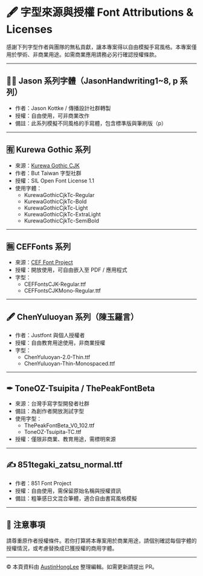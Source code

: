# 🖋 字型來源與授權 Font Attributions & Licenses

感謝下列字型作者與團隊的無私貢獻，讓本專案得以自由模擬手寫風格。本專案僅用於學術、非商業用途。如需商業應用請務必另行確認授權條款。

---

## 🧑‍🎨 Jason 系列字體（JasonHandwriting1~8, p 系列）

- 作者：Jason Kottke / 傳播設計社群轉製
- 授權：自由使用，可非商業改作
- 備註：此系列模擬不同風格的手寫體，包含標準版與筆刷版（p）

---

## 🈶 Kurewa Gothic 系列

- 來源：[Kurewa Gothic CJK](https://github.com/ButTaiwan/kurewa-gothic-cjk)
- 作者：But Taiwan 字型社群
- 授權：SIL Open Font License 1.1
- 使用字體：
  - KurewaGothicCjkTc-Regular
  - KurewaGothicCjkTc-Bold
  - KurewaGothicCjkTc-Light
  - KurewaGothicCjkTc-ExtraLight
  - KurewaGothicCjkTc-SemiBold

---

## 🈚 CEFFonts 系列

- 來源：[CEF Font Project](https://github.com/CEFOpenFontProject)
- 授權：開放使用，可自由嵌入至 PDF / 應用程式
- 字型：
  - CEFFontsCJK-Regular.ttf
  - CEFFontsCJKMono-Regular.ttf

---

## 🖋 ChenYuluoyan 系列（陳玉羅言）

- 作者：Justfont 與個人授權者
- 授權：自由教育用途使用，非商業授權
- 字型：
  - ChenYuluoyan-2.0-Thin.ttf
  - ChenYuluoyan-Thin-Monospaced.ttf

---

## ✒ ToneOZ-Tsuipita / ThePeakFontBeta

- 來源：台灣手寫字型開發者社群
- 備註：為創作者開放測試字型
- 使用字型：
  - ThePeakFontBeta_V0_102.ttf
  - ToneOZ-Tsuipita-TC.ttf
- 授權：僅限非商業、教育用途，需標明來源

---

## ✍ 851tegaki_zatsu_normal.ttf

- 作者：851 Font Project
- 授權：自由使用，需保留原始名稱與授權資訊
- 備註：粗筆感日文混合筆體，適合自由書寫風格模擬

---

## 📌 注意事項

請尊重原作者授權條件。若你打算將本專案用於商業用途，請個別確認每個字體的授權情況，或考慮替換成已獲授權的商用字體。

---

© 本頁資料由 [AustinHongLee](https://github.com/AustinHongLee) 整理編輯。如需更新請提出 PR。
